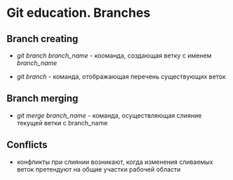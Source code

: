 # Git education. Branches

## Branch creating

* *git branch branch_name* - кооманда, создающая ветку с именем *branch_name*

* *git branch* - команда, отображающая перечень существующих веток

## Branch merging

* *git merge branch_name* - команда, осуществляющая слияние текущей ветки с branch_name 

## Conflicts

* конфликты при слиянии возникают, когда изменения сливаемых веток претендуют на общие участки рабочей области